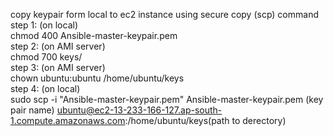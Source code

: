 copy keypair form local to ec2 instance using secure copy (scp) command <br>
step 1: (on local)<br>
chmod 400 Ansible-master-keypair.pem<br>
step 2: (on AMI server)<br>
chmod 700 keys/<br>
step 3: (on AMI server)<br>
chown ubuntu:ubuntu /home/ubuntu/keys<br>
step 4: (on local)<br>
sudo scp -i "Ansible-master-keypair.pem" Ansible-master-keypair.pem (key pair name) ubuntu@ec2-13-233-166-127.ap-south-1.compute.amazonaws.com:/home/ubuntu/keys(path to derectory)<br>
